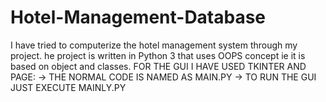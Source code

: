 # Hotel-Management-Database
I have tried to computerize the hotel management system through my project.
he project is written in Python 3 that uses OOPS concept ie it is based on object and classes.
FOR THE GUI I HAVE USED TKINTER AND PAGE:
-> THE NORMAL CODE IS NAMED AS MAIN.PY
-> TO RUN THE GUI JUST EXECUTE MAINLY.PY
